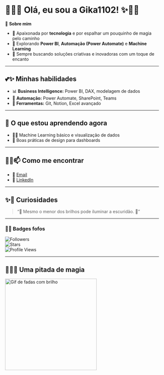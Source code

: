 # 🧚‍♀️✨ Olá, eu sou a Gika1102! ✨🧚‍♀️  

💖 **Sobre mim**  
- 🧚 Apaixonada por **tecnologia** e por espalhar um pouquinho de magia pelo caminho  
- 🌸 Explorando **Power BI**, **Automação (Power Automate)** e **Machine Learning**  
- 💫 Sempre buscando soluções criativas e inovadoras com um toque de encanto  

---

## 💕✨ Minhas habilidades  
- 📊 **Business Intelligence:** Power BI, DAX, modelagem de dados  
- 🤖 **Automação:** Power Automate, SharePoint, Teams  
- 🧰 **Ferramentas:** Git, Notion, Excel avançado  

---

## 🌹 O que estou aprendendo agora  
- 🧚‍♀️ Machine Learning básico e visualização de dados  
- 🌺 Boas práticas de design para dashboards  

---

## 🧚‍♀️📫 Como me encontrar  
- 💌 [Email](mailto:dihsantos2502@gmail.com)  
- 💼 [LinkedIn](https://www.linkedin.com/in/giovanna-felixdossantos/)

---

## ✨💖 Curiosidades  
> “🌟 Mesmo o menor dos brilhos pode iluminar a escuridão. 🌸”

---

### 🌸✨ Badges fofos  
![Followers](https://img.shields.io/github/followers/Gika1102?color=pink&style=for-the-badge&logo=github)  
![Stars](https://img.shields.io/github/stars/Gika1102?color=red&style=for-the-badge&logo=github)  
![Profile Views](https://komarev.com/ghpvc/?username=Gika1102&color=ff69b4&style=for-the-badge&label=✨+visitas+✨)  

---

## 🧚‍♀️🌷 Uma pitada de magia  
<img src="https://media.giphy.com/media/26BRv0ThflsHCqDrG/giphy.gif" width="300" alt="Gif de fadas com brilho"/>
